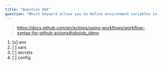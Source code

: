 ```yaml
---
title: "Question 084"
question: "Which keyword allows you to define environment variables in a GitHub Actions workflow?"
---
```



> https://docs.github.com/en/actions/using-workflows/workflow-syntax-for-github-actions#jobsjob_idenv
1. [x] env
1. [ ] vars
1. [ ] secrets
1. [ ] config
